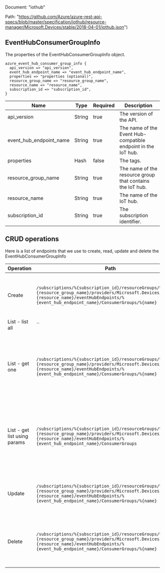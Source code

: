 Document: "iothub"


Path: "https://github.com/Azure/azure-rest-api-specs/blob/master/specification/iothub/resource-manager/Microsoft.Devices/stable/2018-04-01/iothub.json")

## EventHubConsumerGroupInfo

The properties of the EventHubConsumerGroupInfo object.

```puppet
azure_event_hub_consumer_group_info {
  api_version => "api_version",
  event_hub_endpoint_name => "event_hub_endpoint_name",
  properties => "properties (optional)",
  resource_group_name => "resource_group_name",
  resource_name => "resource_name",
  subscription_id => "subscription_id",
}
```

| Name        | Type           | Required       | Description       |
| ------------- | ------------- | ------------- | ------------- |
|api_version | String | true | The version of the API. |
|event_hub_endpoint_name | String | true | The name of the Event Hub-compatible endpoint in the IoT hub. |
|properties | Hash | false | The tags. |
|resource_group_name | String | true | The name of the resource group that contains the IoT hub. |
|resource_name | String | true | The name of the IoT hub. |
|subscription_id | String | true | The subscription identifier. |



## CRUD operations

Here is a list of endpoints that we use to create, read, update and delete the EventHubConsumerGroupInfo

| Operation | Path | Verb | Description | OperationID |
| ------------- | ------------- | ------------- | ------------- | ------------- |
|Create|`/subscriptions/%{subscription_id}/resourceGroups/%{resource_group_name}/providers/Microsoft.Devices/IotHubs/%{resource_name}/eventHubEndpoints/%{event_hub_endpoint_name}/ConsumerGroups/%{name}`|Put|Add a consumer group to an Event Hub-compatible endpoint in an IoT hub.|IotHubResource_CreateEventHubConsumerGroup|
|List - list all|``||||
|List - get one|`/subscriptions/%{subscription_id}/resourceGroups/%{resource_group_name}/providers/Microsoft.Devices/IotHubs/%{resource_name}/eventHubEndpoints/%{event_hub_endpoint_name}/ConsumerGroups/%{name}`|Get|Get a consumer group from the Event Hub-compatible device-to-cloud endpoint for an IoT hub.|IotHubResource_GetEventHubConsumerGroup|
|List - get list using params|`/subscriptions/%{subscription_id}/resourceGroups/%{resource_group_name}/providers/Microsoft.Devices/IotHubs/%{resource_name}/eventHubEndpoints/%{event_hub_endpoint_name}/ConsumerGroups`|Get|Get a list of the consumer groups in the Event Hub-compatible device-to-cloud endpoint in an IoT hub.|IotHubResource_ListEventHubConsumerGroups|
|Update|`/subscriptions/%{subscription_id}/resourceGroups/%{resource_group_name}/providers/Microsoft.Devices/IotHubs/%{resource_name}/eventHubEndpoints/%{event_hub_endpoint_name}/ConsumerGroups/%{name}`|Put|Add a consumer group to an Event Hub-compatible endpoint in an IoT hub.|IotHubResource_CreateEventHubConsumerGroup|
|Delete|`/subscriptions/%{subscription_id}/resourceGroups/%{resource_group_name}/providers/Microsoft.Devices/IotHubs/%{resource_name}/eventHubEndpoints/%{event_hub_endpoint_name}/ConsumerGroups/%{name}`|Delete|Delete a consumer group from an Event Hub-compatible endpoint in an IoT hub.|IotHubResource_DeleteEventHubConsumerGroup|

